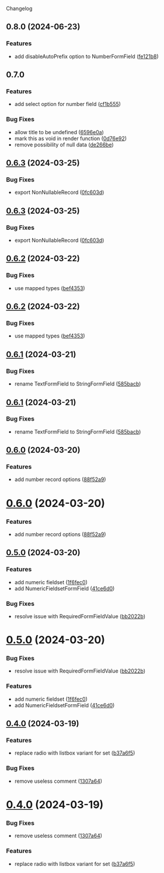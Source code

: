 Changelog

## 0.8.0 (2024-06-23)

### Features

- add disableAutoPrefix option to NumberFormField ([fe121b8](https://github.com/DouglasNeuroInformatics/libui-form-types/commit/fe121b8136a20ae65c44bbba7ddf44801e7e3825))

## 0.7.0

### Features

- add select option for number field ([cf1b555](https://github.com/DouglasNeuroInformatics/libui-form-types/commit/cf1b555f3475c15b2b359e9db702dea89061f52e))

### Bug Fixes

- allow title to be undefined ([6596e0a](https://github.com/DouglasNeuroInformatics/libui-form-types/commit/6596e0a5bb76263799e42c6387e0009b314d5f5f))
- mark this as void in render function ([0d76e92](https://github.com/DouglasNeuroInformatics/libui-form-types/commit/0d76e9270cc292fc3ae2aafb821b3d49a9281a65))
- remove possibility of null data ([de266be](https://github.com/DouglasNeuroInformatics/libui-form-types/commit/de266bee9279b91c7865be2e7c82a8bc585d58e6))

## [0.6.3](https://github.com/DouglasNeuroInformatics/libui-form-types/compare/v0.6.2...v0.6.3) (2024-03-25)

### Bug Fixes

- export NonNullableRecord ([0fc603d](https://github.com/DouglasNeuroInformatics/libui-form-types/commit/0fc603d9a8e431cc57764c77a4e159a84fd1022e))

## [0.6.3](https://github.com/DouglasNeuroInformatics/libui-form-types/compare/v0.6.2...v0.6.3) (2024-03-25)

### Bug Fixes

- export NonNullableRecord ([0fc603d](https://github.com/DouglasNeuroInformatics/libui-form-types/commit/0fc603d9a8e431cc57764c77a4e159a84fd1022e))

## [0.6.2](https://github.com/DouglasNeuroInformatics/libui-form-types/compare/v0.6.1...v0.6.2) (2024-03-22)

### Bug Fixes

- use mapped types ([bef4353](https://github.com/DouglasNeuroInformatics/libui-form-types/commit/bef435330f260d6fc13c4a970dfa1d5df075282b))

## [0.6.2](https://github.com/DouglasNeuroInformatics/libui-form-types/compare/v0.6.1...v0.6.2) (2024-03-22)

### Bug Fixes

- use mapped types ([bef4353](https://github.com/DouglasNeuroInformatics/libui-form-types/commit/bef435330f260d6fc13c4a970dfa1d5df075282b))

## [0.6.1](https://github.com/DouglasNeuroInformatics/libui-form-types/compare/v0.6.0...v0.6.1) (2024-03-21)

### Bug Fixes

- rename TextFormField to StringFormField ([585bacb](https://github.com/DouglasNeuroInformatics/libui-form-types/commit/585bacb9e10b3ddce8c4e4c3f2e4634d52d4d21f))

## [0.6.1](https://github.com/DouglasNeuroInformatics/libui-form-types/compare/v0.6.0...v0.6.1) (2024-03-21)

### Bug Fixes

- rename TextFormField to StringFormField ([585bacb](https://github.com/DouglasNeuroInformatics/libui-form-types/commit/585bacb9e10b3ddce8c4e4c3f2e4634d52d4d21f))

## [0.6.0](https://github.com/DouglasNeuroInformatics/libui-form-types/compare/v0.5.0...v0.6.0) (2024-03-20)

### Features

- add number record options ([88f52a9](https://github.com/DouglasNeuroInformatics/libui-form-types/commit/88f52a90138bb67285118c9e6ac0e769c5994b9a))

# [0.6.0](https://github.com/DouglasNeuroInformatics/libui-form-types/compare/v0.5.0...v0.6.0) (2024-03-20)

### Features

- add number record options ([88f52a9](https://github.com/DouglasNeuroInformatics/libui-form-types/commit/88f52a90138bb67285118c9e6ac0e769c5994b9a))

## [0.5.0](https://github.com/DouglasNeuroInformatics/libui-form-types/compare/v0.4.0...v0.5.0) (2024-03-20)

### Features

- add numeric fieldset ([1f6fec0](https://github.com/DouglasNeuroInformatics/libui-form-types/commit/1f6fec03cae03670940dd46c2f566d3ab9183319))
- add NumericFieldsetFormField ([41ce6d0](https://github.com/DouglasNeuroInformatics/libui-form-types/commit/41ce6d05ed2eb6c55b344dac7e391247200e5243))

### Bug Fixes

- resolve issue with RequiredFormFieldValue ([bb2022b](https://github.com/DouglasNeuroInformatics/libui-form-types/commit/bb2022b7221e4a906d7b8b1531cb2b6f80b48f25))

# [0.5.0](https://github.com/DouglasNeuroInformatics/libui-form-types/compare/v0.4.0...v0.5.0) (2024-03-20)

### Bug Fixes

- resolve issue with RequiredFormFieldValue ([bb2022b](https://github.com/DouglasNeuroInformatics/libui-form-types/commit/bb2022b7221e4a906d7b8b1531cb2b6f80b48f25))

### Features

- add numeric fieldset ([1f6fec0](https://github.com/DouglasNeuroInformatics/libui-form-types/commit/1f6fec03cae03670940dd46c2f566d3ab9183319))
- add NumericFieldsetFormField ([41ce6d0](https://github.com/DouglasNeuroInformatics/libui-form-types/commit/41ce6d05ed2eb6c55b344dac7e391247200e5243))

## [0.4.0](https://github.com/DouglasNeuroInformatics/libui-form-types/compare/v0.3.1...v0.4.0) (2024-03-19)

### Features

- replace radio with listbox variant for set ([b37a6f5](https://github.com/DouglasNeuroInformatics/libui-form-types/commit/b37a6f5f8cc1b2ff63c00f7e3e6750c022583a67))

### Bug Fixes

- remove useless comment ([1307a64](https://github.com/DouglasNeuroInformatics/libui-form-types/commit/1307a6468a166d95721d1ea92f5411544757b570))

# [0.4.0](https://github.com/DouglasNeuroInformatics/libui-form-types/compare/v0.3.1...v0.4.0) (2024-03-19)

### Bug Fixes

- remove useless comment ([1307a64](https://github.com/DouglasNeuroInformatics/libui-form-types/commit/1307a6468a166d95721d1ea92f5411544757b570))

### Features

- replace radio with listbox variant for set ([b37a6f5](https://github.com/DouglasNeuroInformatics/libui-form-types/commit/b37a6f5f8cc1b2ff63c00f7e3e6750c022583a67))
